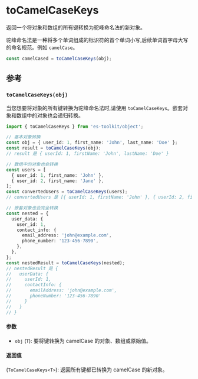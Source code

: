 # toCamelCaseKeys

返回一个将对象和数组的所有键转换为驼峰命名法的新对象。

驼峰命名法是一种将多个单词组成的标识符的首个单词小写,后续单词首字母大写的命名规范。例如 `camelCase`。

```typescript
const camelCased = toCamelCaseKeys(obj);
```

## 参考

### `toCamelCaseKeys(obj)`

当您想要将对象的所有键转换为驼峰命名法时,请使用 `toCamelCaseKeys`。嵌套对象和数组中的对象也会递归转换。

```typescript
import { toCamelCaseKeys } from 'es-toolkit/object';

// 基本对象转换
const obj = { user_id: 1, first_name: 'John', last_name: 'Doe' };
const result = toCamelCaseKeys(obj);
// result 是 { userId: 1, firstName: 'John', lastName: 'Doe' }

// 数组中的对象也会转换
const users = [
  { user_id: 1, first_name: 'John' },
  { user_id: 2, first_name: 'Jane' },
];
const convertedUsers = toCamelCaseKeys(users);
// convertedUsers 是 [{ userId: 1, firstName: 'John' }, { userId: 2, firstName: 'Jane' }]

// 嵌套对象也会完全转换
const nested = {
  user_data: {
    user_id: 1,
    contact_info: {
      email_address: 'john@example.com',
      phone_number: '123-456-7890',
    },
  },
};
const nestedResult = toCamelCaseKeys(nested);
// nestedResult 是 {
//   userData: {
//     userId: 1,
//     contactInfo: {
//       emailAddress: 'john@example.com',
//       phoneNumber: '123-456-7890'
//     }
//   }
// }
```

#### 参数

- `obj` (`T`): 要将键转换为 camelCase 的对象、数组或原始值。

#### 返回值

(`ToCamelCaseKeys<T>`): 返回所有键都已转换为 camelCase 的新对象。
